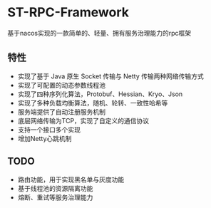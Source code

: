 # ST-RPC-Framework
基于nacos实现的一款简单的、轻量、拥有服务治理能力的rpc框架
## 特性

* 实现了基于 Java 原生 Socket 传输与 Netty 传输两种网络传输方式
* 实现了可配置的动态参数线程池
* 实现了四种序列化算法，Protobuf、Hessian、Kryo、Json
* 实现了多种负载均衡算法，随机、轮转、一致性哈希等
* 服务端提供了自动注册服务机制
* 底层网络传输为TCP，实现了自定义的通信协议
* 支持一个接口多个实现
* 增加Netty心跳机制

## TODO
* 路由功能，用于实现黑名单与灰度功能
* 基于线程池的资源隔离功能
* 熔断、重试等服务治理能力
